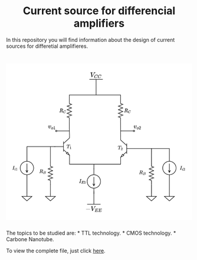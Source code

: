 <h1 align="center">Current source for differencial amplifiers</h1>

In this repository you will find information about the design of current sources for differetial amplifieres. 
<h1 align="center">
	<img src="IMAGENES/differential_amplifier.png" alt="general_image_for_this_repository">
</h1>
The topics to be studied are:
	* TTL technology.
	* CMOS technology.
	* Carbone Nanotube.
	
To view the complete file, just click 
<a href="https://www.overleaf.com/download/project/62c6e744296e0d39db8af34f/build/181db1a28ca-f223aa86af595b6b/output/output.pdf?compileGroup=standard&clsiserverid=clsi-pre-emp-e2-f-lz1j&popupDownload=true" target="_blank">here</a>.
